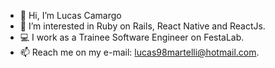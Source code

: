 - 👋 Hi, I’m Lucas Camargo
- 👀 I’m interested in Ruby on Rails, React Native and ReactJs.
- 💻 I work as a Trainee Software Engineer on FestaLab.
- 📫 Reach me on my e-mail: lucas98martelli@hotmail.com.


